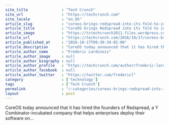 ```yaml
---
site_title               : "Tech Crunch"
site_url                 : "https://techcrunch.com"
site_locale              : "en_US"
article_slug             : "coreos-brings-redspread-into-its-fold-to-improve-its-tectonic-container-management-service"
article_title            : "CoreOS brings Redspread into its fold to improve its Tectonic container management service"
article_image            : "https://tctechcrunch2011.files.wordpress.com/2016/02/shutterstock_145340113.jpg?w=764&h=400&crop=1"
article_url              : "https://techcrunch.com/2016/10/17/coreos-brings-redspread-into-its-fold-to-improve-its-tectonic-container-management-service/"
article_published_at     : "2016-10-17T09:30:34-02:00"
article_description      : "CoreOS today announced that it has hired the founders of Redspread, a Y Combinator-incubated company that helps enterprises deploy their software on..."
article_author_name      : "Frederic Lardinois"
article_author_image     : null
article_author_biography : null
article_author_profile   : "https://techcrunch.com/author/frederic-lardinois/"
article_author_facebook  : null
article_author_twitter   : "https://twitter.com/fredericl"
category                 : ['technology']
tags                     : ['Tech Crunch']
permalink                : "/:categories/coreos-brings-redspread-into-its-fold-to-improve-its-tectonic-container-management-service/"
layout                   : post
---
```


CoreOS today announced that it has hired the founders of Redspread, a Y Combinator-incubated company that helps enterprises deploy their software on...

